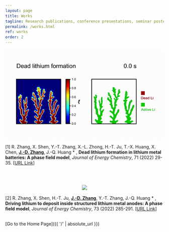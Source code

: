 ```yaml
---
layout: page
title: Works
tagline: Research publications, conference presentations, seminar posters, etc.
permalink: /works.html
ref: works
order: 2
---
```


<div align=center>
<img src=/authorship-1.gif />
</div>

[1] R. Zhang, X. Shen, Y.-T. Zhang, X.-L. Zhong, H.-T. Ju, T.-X. Huang, X. Chen, **<u>J.-D. Zhang</u>**, J.-Q. Huang * , **Dead lithium formation in lithium metal batteries: A phase field model**, *Journal of Energy Chemistry*, 71 (2022) 29-35. [[URL Link](https://doi.org/10.1016/j.jechem.2021.12.020)]

<br><br />

<div align=center>
<img src=/authorship-2.png />
</div>

[2] R. Zhang, X. Shen, H.-T. Ju, **<u>J.-D. Zhang</u>**, Y.-T. Zhang, J.-Q. Huang * , **Driving lithium to deposit inside structured lithium metal anodes: A phase field model**, *Journal of Energy Chemistry*, 73 (2022) 285-291. [[URL Link](https://doi.org/10.1016/j.jechem.2022.06.010)]

<br />
[Go to the Home Page]({{ '/' | absolute_url }})
